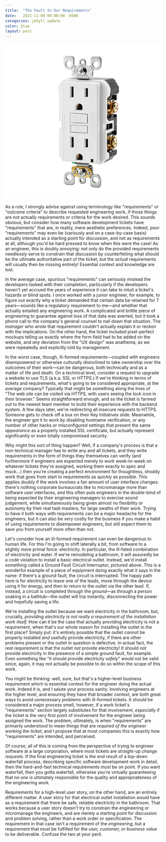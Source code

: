 ```yaml
---
title:  "The Fault In Our Requirements"
date:   2021-11-09 09:00:00 -0500
categories: jekyll update
color: blue
layout: post
---
```


<div class="banner"><img src="/assets/gfci.png"></div>

As a rule, I strongly advise against using terminology like "requirements" or "outcome criteria" to describe requested engineering work, if those things are not actually requirements or criteria for the work desired. This sounds obvious, but consider how many software development tickets have "requirements" that are, in reality, mere aesthetic preferences. Indeed, poor "requirements" may even be (variously and on a case-by-case basis) actually intended as a starting point for discussion, and not as requirements at all, although you'd be hard pressed to know when this were the case! As an engineer, this is doubly annoying: not only do the provided requirements needlessly serve to constrain that discussion by counterfeiting what should be the ultimate authoritative part of the ticket, but the _actual_ requirements will usually then be missing entirely! Essential context and knowledge are lost.

In the average case, spurious "requirements" can seriously mislead the developers tasked with their completion, particularly if the developers haven't yet accrued the years of experience it can take to intuit a ticket's hazards or blind spots. I once worked with a junior engineer, for example, to figure out exactly why a ticket demanded that certain data be retained for 7 years—sounds like a regulatory requirement to me—and whether that actually entailed any engineering work. A complicated and brittle piece of engineering to guarantee against loss of that data was averted, but it took a phone call to the company's general counsel to nail down that situation. The _manager_ who _wrote_ that requirement couldn't actually explain it or reckon with the implications. On the other hand, the ticket included pixel-perfect mockups telling us exactly where the form field had to be added on the website, and _any_ deviation from the "UX design" was anathema, as we were repeatedly and explicitly told by management.

In the worst case, though, ill-formed requirements—coupled with engineers disempowered or otherwise culturally disinclined to take ownership over the outcomes of their work—can be dangerous, both technically and as a matter of life and death. On a technical level, consider a request to upgrade a website to use TLS (a.k.a. SSL or HTTPS.) If we're thinking in terms of tickets and requirements, what's going to be considered appropriate, at the average company? Typically that might be something along the lines of "The web site can be visited via HTTPS, with users seeing the lock icon in their browser." Seems straightforward enough, and so the ticket is farmed out to the newest team member to build their experience with the backend system. A few days later, we're redirecting all insecure requests to HTTPS. Someone gets to check off a box on their Key Initiatives slide. Meanwhile, the engineer got it to work by disabling hostname verification, or any number of other hacks or misconfigured settings that present the same _appearance_ as a properly installed SSL certificate, but actually represent significantly or even totally compromised security.

Why might this sort of thing happen? Well, if a company's process is that a non-technical manager has to write any and all tickets, and they write requirements in the form of things they themselves can verify (and furthermore if engineers are expected merely to work week-to-week on whatever tickets they're assigned, working them exactly to spec and mock...) then you're creating a perfect environment for thoughtless, shoddy work that goes from start to requirements as quickly as possible. This applies doubly if the work involves a fair amount of user interface changes: there's nothing corporate bureaucrats like to micromanage more than software user interfaces, and this often puts engineers in the double-bind of being expected by their engineering managers to exercise sound judgement, while simultaneously being given almost no flexibility or autonomy by their real task masters, for large swaths of their work. Trying to have it both ways with requirements can be a major headache for the engineers, but it can also be very costly for the business if you make a habit of using requirements to disempower engineers, but still expect them to save you from yourself more often than not.

Let's consider how an ill-formed requirement can even be dangerous to human life. For this I'm going to shift laterally a bit, from software to a slightly more primal force: electricity. In particular, the ill-fated combination of electricity and water. If we're remodeling a bathroom, it will assuredly be a code violation to install a basic electrical outlet. Instead, we'd install something called a Ground Fault Circuit Interruptor, pictured above. This is a wonderful example of a piece of equipment doing exactly what it says in the name: if there's a ground fault, the circuit is interrupted. The happy path here is for electricity to leave one of the leads, move through the device using it for energy, and then to return to the outlet via the other lead. If, instead, a circuit is completed through the _ground_—as through a person soaking in a bathtub—the outlet will trip instantly, disconnecting the power and hopefully saving a life.

We're installing the outlet because we want electricity in the bathroom, but, crucially, _providing electricity is not really a requirement of the installation work itself._ How can it be the case that actually providing electricity is not a requirement, when that's our whole reason for installing the outlet in the first place? Simply put: it's entirely possible that the outlet _cannot_ be properly installed _and_ usefully provide electricity, if there are other problems present or the outlet in question is defective. In actual fact, the _real_ requirement is that the outlet _not_ provide electricity! It should _not_ provide electricity in the presence of a simple ground fault, for example. Even something like "it should provide electricity _safely_" would not be valid since, again, it may not actually be possible to do so within the scope of this work. 

You might be thinking: well, sure, but that's a higher-level business requirement which is essential context for the engineer doing the actual work. Indeed it is, and I salute your process sanity. Involving engineers at the higher level, and ensuring they have that broader context, are both great ways to avoid unnecessary problems with ill-formed tickets. It should be considered a major process smell, however, if a work ticket's "requirements" section largely substitutes for that involvement, _especially_ if the ticket is the very first point of involvement for the engineer being assigned the work. The problem, ultimately, is when "requirements" are primarily understood to mean things that are _required of the engineer working the ticket_, and I propose that at most companies this is exactly how "requirements" are intended, and perceived.

Of course, all of this is coming from the perspective of trying to engineer software at a large corporation, where most tickets are straight-up _change requests_. If the final engineering ticket is the end result of a top-down waterfall process, describing specific software development work in detail, then the hard-and-fast technical requirements _must_ be on point. If you want waterfall, then you gotta waterfall, otherwise you're virtually guaranteeing that _no one_ is ultimately responsible for the quality and appropriateness of the engineering work.

Requirements for a high-level user story, on the other hand, are an entirely different matter. A user story for that electrical outlet installation _would_ have as a requirement that there be safe, reliable electricity in the bathroom. That works because a user story doesn't try to constrain the engineering or micromanage the engineers, and are merely a starting point for discussion and problem solving, rather than a work order or specification. The requirement in that case isn't a requirement of the _engineering_, but a requirement that must be fulfilled for the _user, customer, or business value_ to be deliverable. Confuse the two at your peril.
